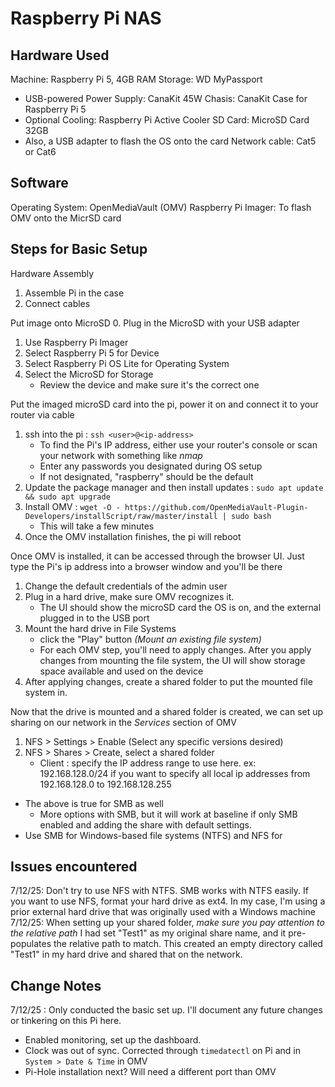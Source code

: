 # Raspberry Pi NAS





## Hardware Used
Machine: Raspberry Pi 5, 4GB RAM
Storage: WD MyPassport
- USB-powered
Power Supply: CanaKit 45W
Chasis: CanaKit Case for Raspberry Pi 5
- Optional
Cooling: Raspberry Pi Active Cooler
SD Card: MicroSD Card 32GB
- Also, a USB adapter to flash the OS onto the card
Network cable: Cat5 or Cat6

## Software
Operating System: OpenMediaVault (OMV)
Raspberry Pi Imager: To flash OMV onto the MicrSD card

## Steps for Basic Setup
Hardware Assembly
1. Assemble Pi in the case
2. Connect cables

Put image onto MicroSD
0. Plug in the MicroSD with your USB adapter
1. Use Raspberry Pi Imager
2. Select Raspberry Pi 5 for Device
3. Select Raspberry Pi OS Lite for Operating System
4. Select the MicroSD for Storage 
	- Review the device and make sure it's the correct one

Put the imaged microSD card into the pi, power it on and connect it to your router via cable
1. ssh into the pi : `ssh <user>@<ip-address>`
	* To find the Pi's IP address, either use your router's console or scan your network with something like *nmap*
	- Enter any passwords you designated during OS setup
	- If not designated, "raspberry" should be the default
2. Update the package manager and then install updates : `sudo apt update && sudo apt upgrade`
3. Install OMV : `wget -O - https://github.com/OpenMediaVault-Plugin-Developers/installScript/raw/master/install | sudo bash`
	* This will take a few minutes
4. Once the OMV installation finishes, the pi will reboot

Once OMV is installed, it can be accessed through the browser UI. Just type the Pi's ip address into a browser window and you'll be there
1. Change the default credentials of the admin user
2. Plug in a hard drive, make sure OMV recognizes it.
	- The UI should show the microSD card the OS is on, and the external plugged in to the USB port
3. Mount the hard drive in File Systems
	- click the "Play" button *(Mount an existing file system)*
	* For each OMV step, you'll need to apply changes. After you apply changes from mounting the file system, the UI will show storage space available and used on the device
4. After applying changes, create a shared folder to put the mounted file system in.

Now that the drive is mounted and a shared folder is created, we can set up sharing on our network in the *Services* section of OMV
1. NFS > Settings > Enable (Select any specific versions desired)
2. NFS > Shares > Create, select a shared folder
	* Client : specify the IP address range to use here. 
	ex: 192.168.128.0/24 if you want to specify all local ip addresses from 192.168.128.0 to 192.168.128.255
* The above is true for SMB as well
	- More options with SMB, but it will work at baseline if only SMB enabled and adding the share with default settings.
* Use SMB for Windows-based file systems (NTFS) and NFS for 

## Issues encountered
7/12/25: Don't try to use NFS with NTFS. SMB works with NTFS easily.
	If you want to use NFS, format your hard drive as ext4. In my case, I'm using a prior external hard drive that was originally used with a Windows machine
7/12/25: When setting up your shared folder, *make sure you pay attention to the relative path*
	I had set "Test1" as my original share name, and it pre-populates the relative path to match. This created an empty directory called "Test1" in my hard drive and shared that on the network.

## Change Notes
7/12/25 : Only conducted the basic set up. I'll document any future changes or tinkering on this Pi here. 
- Enabled monitoring, set up the dashboard.
- Clock was out of sync. Corrected through `timedatectl` on Pi and in `System > Date & Time` in OMV
- Pi-Hole installation next? Will need a different port than OMV
